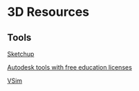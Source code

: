 # 3D Resources

## Tools

[Sketchup](https://www.sketchup.com/)

[Autodesk tools with free education licenses](https://www.autodesk.com/education/free-software/featured)

[VSim](https://idre.ucla.edu/research/active-research/vsim)
